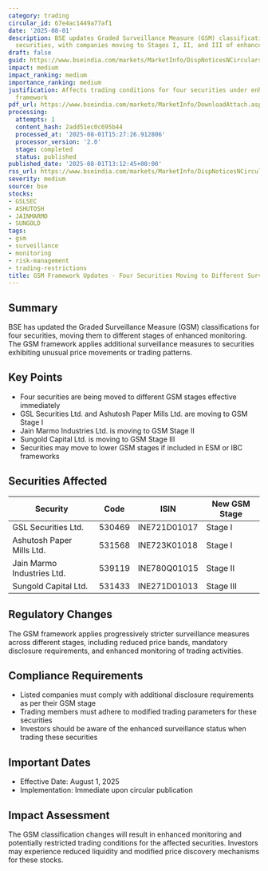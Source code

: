 ```yaml
---
category: trading
circular_id: 67e4ac1449a77af1
date: '2025-08-01'
description: BSE updates Graded Surveillance Measure (GSM) classifications for four
  securities, with companies moving to Stages I, II, and III of enhanced monitoring.
draft: false
guid: https://www.bseindia.com/markets/MarketInfo/DispNoticesNCirculars.aspx?Noticeid={9EFE9B64-F5E5-4322-8263-49A06CB93333}&noticeno=20250801-58&dt=08/01/2025&icount=58&totcount=73&flag=0
impact: medium
impact_ranking: medium
importance_ranking: medium
justification: Affects trading conditions for four securities under enhanced surveillance
  framework
pdf_url: https://www.bseindia.com/markets/MarketInfo/DownloadAttach.aspx?id=20250801-58&attachedId=59a6a64f-1ac8-4140-ad3e-4f7930802758
processing:
  attempts: 1
  content_hash: 2add51ec0c695b44
  processed_at: '2025-08-01T15:27:26.912806'
  processor_version: '2.0'
  stage: completed
  status: published
published_date: '2025-08-01T13:12:45+00:00'
rss_url: https://www.bseindia.com/markets/MarketInfo/DispNoticesNCirculars.aspx?Noticeid={9EFE9B64-F5E5-4322-8263-49A06CB93333}&noticeno=20250801-58&dt=08/01/2025&icount=58&totcount=73&flag=0
severity: medium
source: bse
stocks:
- GSLSEC
- ASHUTOSH
- JAINMARMO
- SUNGOLD
tags:
- gsm
- surveillance
- monitoring
- risk-management
- trading-restrictions
title: GSM Framework Updates - Four Securities Moving to Different Surveillance Stages
---
```


## Summary

BSE has updated the Graded Surveillance Measure (GSM) classifications for four securities, moving them to different stages of enhanced monitoring. The GSM framework applies additional surveillance measures to securities exhibiting unusual price movements or trading patterns.

## Key Points

- Four securities are being moved to different GSM stages effective immediately
- GSL Securities Ltd. and Ashutosh Paper Mills Ltd. are moving to GSM Stage I
- Jain Marmo Industries Ltd. is moving to GSM Stage II
- Sungold Capital Ltd. is moving to GSM Stage III
- Securities may move to lower GSM stages if included in ESM or IBC frameworks

## Securities Affected

| Security | Code | ISIN | New GSM Stage |
|----------|------|------|---------------|
| GSL Securities Ltd. | 530469 | INE721D01017 | Stage I |
| Ashutosh Paper Mills Ltd. | 531568 | INE723K01018 | Stage I |
| Jain Marmo Industries Ltd. | 539119 | INE780Q01015 | Stage II |
| Sungold Capital Ltd. | 531433 | INE271D01013 | Stage III |

## Regulatory Changes

The GSM framework applies progressively stricter surveillance measures across different stages, including reduced price bands, mandatory disclosure requirements, and enhanced monitoring of trading activities.

## Compliance Requirements

- Listed companies must comply with additional disclosure requirements as per their GSM stage
- Trading members must adhere to modified trading parameters for these securities
- Investors should be aware of the enhanced surveillance status when trading these securities

## Important Dates

- Effective Date: August 1, 2025
- Implementation: Immediate upon circular publication

## Impact Assessment

The GSM classification changes will result in enhanced monitoring and potentially restricted trading conditions for the affected securities. Investors may experience reduced liquidity and modified price discovery mechanisms for these stocks.